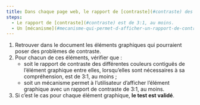 ```yaml
---
title: Dans chaque page web, le rapport de [contraste](#contraste) des différentes [couleurs contiguës](#couleur-d-arriere-plan-contigue-et-couleur-contigue) entre elles d’un [élément graphique](#element-graphique), lorsqu’elles sont nécessaires à sa compréhension, vérifie-t-il une de ces conditions (hors cas particuliers) ?
steps:
  - Le rapport de [contraste](#contraste) est de 3:1, au moins.
  - Un [mécanisme](#mecanisme-qui-permet-d-afficher-un-rapport-de-contraste-conforme) permet un rapport de [contraste](#contraste) de 3:1, au moins.
---
```


1. Retrouver dans le document les éléments graphiques qui pourraient poser des problèmes de contraste.
2. Pour chacun de ces éléments, vérifier que :
   - soit le rapport de contraste des différentes couleurs contiguës de l’élément graphique entre elles, lorsqu’elles sont nécessaires à sa compréhension, est de 3:1, au moins ;
   - soit un mécanisme permet à l’utilisateur d’afficher l’élément graphique avec un rapport de contraste de 3:1, au moins.
3. Si c’est le cas pour chaque élément graphique, **le test est validé**.
